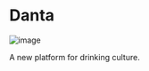 # Danta
![image](https://user-images.githubusercontent.com/84507123/139095381-1020516a-d09a-494b-a1ff-34f799c9432e.png)

A new platform for drinking culture.
